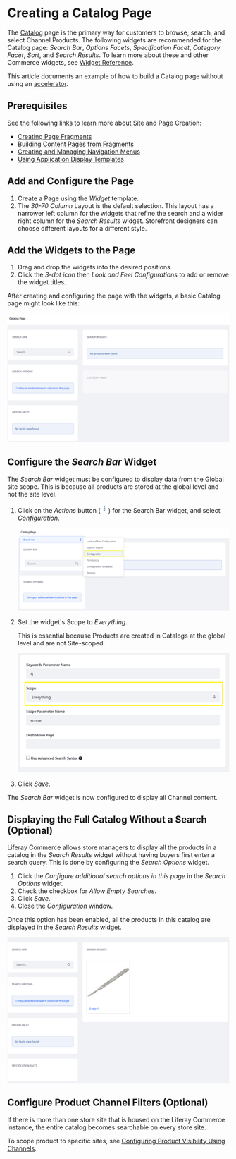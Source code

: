 # Creating a Catalog Page

The [Catalog](./commerce-storefront-pages/catalog.md) page is the primary way for customers to browse, search, and select Channel Products. The following widgets are recommended for the Catalog page: _Search Bar_, _Options Facets_, _Specification Facet_, _Category Facet_, _Sort_, and _Search Results_. To learn more about these and other Commerce widgets, see [Widget Reference](./liferay-commerce-widgets/widget-reference.md).

This article documents an example of how to build a Catalog page without using an [accelerator](../starting-a-store/accelerators.md).

## Prerequisites

See the following links to learn more about Site and Page Creation:

* [Creating Page Fragments](https://help.liferay.com/hc/en-us/articles/360018171331-Creating-Page-Fragments)
* [Building Content Pages from Fragments](https://help.liferay.com/hc/en-us/articles/360018171351-Building-Content-Pages-from-Fragments-)
* [Creating and Managing Navigation Menus](https://help.liferay.com/hc/en-us/articles/360018171531-Creating-and-Managing-Navigation-Menus)
* [Using Application Display Templates](https://help.liferay.com/hc/en-us/articles/360017892632-Styling-Widgets-with-Application-Display-Templates)

## Add and Configure the Page

1. Create a Page using the _Widget_ template.
1. The _30-70 Column_ Layout is the default selection. This layout has a narrower left column for the widgets that refine the search and a wider right column for the _Search Results_ widget. Storefront designers can choose different layouts for a different style.

## Add the Widgets to the Page

1. Drag and drop the widgets into the desired positions.
1. Click the _3-dot icon_ then _Look and Feel Configurations_ to add or remove the widget titles.

After creating and configuring the page with the widgets, a basic Catalog page might look like this:

![Blank Catalog Page](./creating-a-catalog-page/images/02.png)

## Configure the _Search Bar_ Widget

The _Search Bar_ widget must be configured to display data from the Global site scope. This is because all products are stored at the global level and not the site level.

1. Click on the _Actions_ button (![Actions Button](../images/icon-actions.png)) for the Search Bar widget, and select _Configuration_.

    ![Click on the Actions button for the Search Bar widget, and select Configuration.](./creating-a-catalog-page/images/03.png)

1. Set the widget's Scope to _Everything_.

   This is essential because Products are created in Catalogs at the global level and are not Site-scoped.

    ![Set the widget's Scope to Everything.](./creating-a-catalog-page/images/04.png)

1. Click _Save_.

The _Search Bar_ widget is now configured to display all Channel content.

## Displaying the Full Catalog Without a Search (Optional)

Liferay Commerce allows store managers to display all the products in a catalog in the _Search Results_ widget without having buyers first enter a search query. This is done by configuring the _Search Options_ widget.

1. Click the _Configure additional search options in this page_ in the _Search Options_ widget.
1. Check the checkbox for _Allow Empty Searches_.
1. Click _Save_.
1. Close the _Configuration_ window.

Once this option has been enabled, all the products in this catalog are displayed in the _Search Results_ widget.

![Empty Search](./creating-a-catalog-page/images/01.png)

## Configure Product Channel Filters (Optional)

If there is more than one store site that is housed on the Liferay Commerce instance, the entire catalog becomes searchable on every store site.

To scope product to specific sites, see [Configuring Product Visibility Using Channels](../starting-a-store/channels/configuring-product-visibility-using-channels.md).
